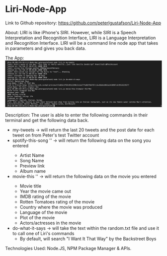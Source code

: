 # Liri-Node-App

Link to Github repository: https://github.com/peterlgustafson/Liri-Node-App

About: LIRI is like iPhone's SIRI. However, while SIRI is a Speech Interpretation and Recognition Interface, LIRI is a Language Interpretation and Recognition Interface. LIRI will be a command line node app that takes in parameters and gives you back data.

The App: ![alt "Image of Liri"](/images/liri.png)

Description: The user is able to enter the following commands in their terminal and get the following data back.
- my-tweets -> will return the last 20 tweets and the post date for each tweet on from Peter's test Twitter account
- spotify-this-song '<song name here>' -> will return the following data on the song you entered
     - Artist Name
     - Song Name
     - Preview link
     - Album name
- movie-this '<movie name here>' -> will return the following data on the movie you entered
     - Movie title
     - Year the movie came out
     - IMDB rating of the movie
     - Rotten Tomatoes rating of the movie
     - Country where the movie was produced
     - Language of the movie
     - Plot of the movie
     - Actors/actresses in the movie
- do-what-it-says -> will take the text within the random.txt file and use it to call one of Liri's commands
     - By default, will search "I Want It That Way" by the Backstreet Boys

Technologies Used: Node.JS, NPM Package Manager & APIs.
